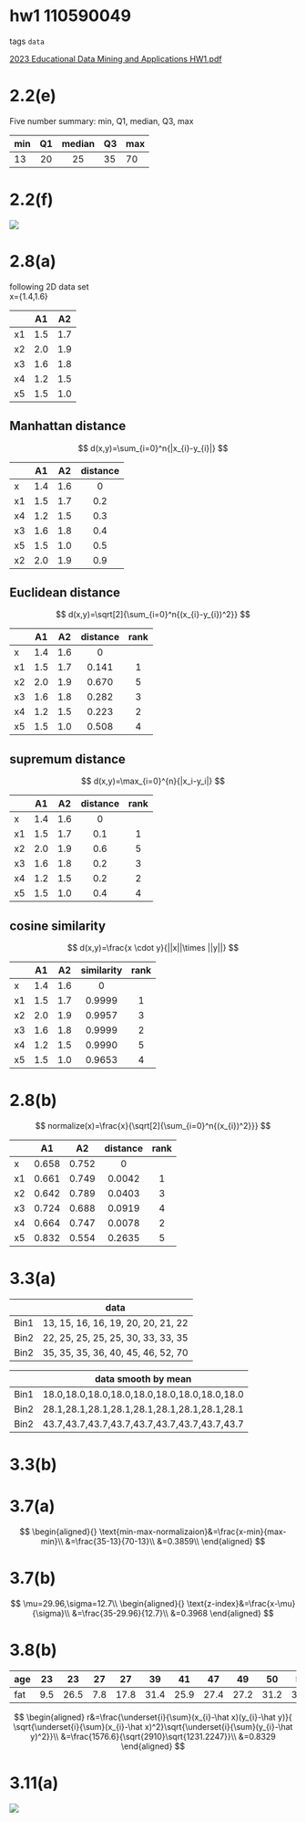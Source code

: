 
# hw1 110590049

tags `data`

[2023 Educational Data Mining and Applications HW1.pdf](../../../assets/pdf/Educational_Data_Mining_and_Applications_HW1.pdf)

# 2.2(e)
Five number summary: min, Q1, median, Q3, max<br>

| min |  Q1   | median | Q3  | max |
| --- | :---: | :----: | --- | --- |
| 13  |  20   |   25   | 35  | 70  |
# 2.2(f)
![](https://imgur.com/rWMvu22.png)

# 2.8(a)

following 2D data set<br>
x={1.4,1.6}

|     |  A1   |  A2   |
| --- | :---: | :---: |
| x1  |  1.5  |  1.7  |
| x2  |  2.0  |  1.9  |
| x3  |  1.6  |  1.8  |
| x4  |  1.2  |  1.5  |
| x5  |  1.5  |  1.0  |

## Manhattan distance
$$
d(x,y)=\sum_{i=0}^n{|x_{i}-y_{i}|}
$$

|     |  A1   |  A2   | distance |
| --- | :---: | :---: | :------: |
| x   |  1.4  |  1.6  |    0     |
| x1  |  1.5  |  1.7  |   0.2    |
| x4  |  1.2  |  1.5  |   0.3    |
| x3  |  1.6  |  1.8  |   0.4    |
| x5  |  1.5  |  1.0  |   0.5    |
| x2  |  2.0  |  1.9  |   0.9    |
## Euclidean distance
$$
d(x,y)=\sqrt[2]{\sum_{i=0}^n{(x_{i}-y_{i})^2}}
$$

|     |  A1   |  A2   | distance | rank  |
| --- | :---: | :---: | :------: | :---: |
| x   |  1.4  |  1.6  |    0     |       |
| x1  |  1.5  |  1.7  |  0.141   |   1   |
| x2  |  2.0  |  1.9  |  0.670   |   5   |
| x3  |  1.6  |  1.8  |  0.282   |   3   |
| x4  |  1.2  |  1.5  |  0.223   |   2   |
| x5  |  1.5  |  1.0  |  0.508   |   4   |
## supremum distance
$$
d(x,y)=\max_{i=0}^{n}{|x_i-y_i|}
$$

|     |  A1   |  A2   | distance | rank  |
| --- | :---: | :---: | :------: | :---: |
| x   |  1.4  |  1.6  |    0     |       |
| x1  |  1.5  |  1.7  |   0.1    |   1   |
| x2  |  2.0  |  1.9  |   0.6    |   5   |
| x3  |  1.6  |  1.8  |   0.2    |   3   |
| x4  |  1.2  |  1.5  |   0.2    |   2   |
| x5  |  1.5  |  1.0  |   0.4    |   4   |
## cosine similarity
$$
d(x,y)=\frac{x \cdot y}{||x||\times ||y||}
$$

|     |  A1   |  A2   | similarity | rank  |
| --- | :---: | :---: | :--------: | :---: |
| x   |  1.4  |  1.6  |     0      |       |
| x1  |  1.5  |  1.7  |   0.9999   |   1   |
| x2  |  2.0  |  1.9  |   0.9957   |   3   |
| x3  |  1.6  |  1.8  |   0.9999   |   2   |
| x4  |  1.2  |  1.5  |   0.9990   |   5   |
| x5  |  1.5  |  1.0  |   0.9653   |   4   |

# 2.8(b)
$$
normalize(x)=\frac{x}{\sqrt[2]{\sum_{i=0}^n{(x_{i})^2}}}
$$

|     |  A1   |  A2   | distance | rank  |
| --- | :---: | :---: | :------: | :---: |
| x   | 0.658 | 0.752 |    0     |       |
| x1  | 0.661 | 0.749 |  0.0042  |   1   |
| x2  | 0.642 | 0.789 |  0.0403  |   3   |
| x3  | 0.724 | 0.688 |  0.0919  |   4   |
| x4  | 0.664 | 0.747 |  0.0078  |   2   |
| x5  | 0.832 | 0.554 |  0.2635  |   5   |


# 3.3(a)
|      |                data                |
| ---- | :--------------------------------: |
| Bin1 | 13, 15, 16, 16, 19, 20, 20, 21, 22 |
| Bin2 | 22, 25, 25, 25, 25, 30, 33, 33, 35 |
| Bin2 | 35, 35, 35, 36, 40, 45, 46, 52, 70 |

|      |             data smooth by mean              |
| ---- | :------------------------------------------: |
| Bin1 | 18.0,18.0,18.0,18.0,18.0,18.0,18.0,18.0,18.0 |
| Bin2 | 28.1,28.1,28.1,28.1,28.1,28.1,28.1,28.1,28.1 |
| Bin2 | 43.7,43.7,43.7,43.7,43.7,43.7,43.7,43.7,43.7 |

# 3.3(b)
# 3.7(a)
$$
\begin{aligned}{}
\text{min-max-normalizaion}&=\frac{x-min}{max-min}\\
&=\frac{35-13}{70-13}\\
&=0.3859\\
\end{aligned}
$$
# 3.7(b)
$$
\mu=29.96,\sigma=12.7\\
\begin{aligned}{}
\text{z-index}&=\frac{x-\mu}{\sigma}\\
&=\frac{35-29.96}{12.7}\\
&=0.3968
\end{aligned}
$$

# 3.8(b)

| age | 23  | 23   | 27  | 27   | 39   | 41   | 47   | 49   | 50   | 52   | 54   | 56   | 57   | 58   | 58   | 60   | 61   |
| --- | --- | ---- | --- | ---- | ---- | ---- | ---- | ---- | ---- | ---- | ---- | ---- | ---- | ---- | ---- | ---- | ---- |
| fat | 9.5 | 26.5 | 7.8 | 17.8 | 31.4 | 25.9 | 27.4 | 27.2 | 31.2 | 34.6 | 28.8 | 33.4 | 30.2 | 34.1 | 32.9 | 40.2 | 35.7 |


$$
\begin{aligned}
r&=\frac{\underset{i}{\sum}(x_{i}-\hat x)(y_{i}-\hat y)}{ \sqrt{\underset{i}{\sum}(x_{i}-\hat x)^2}\sqrt{\underset{i}{\sum}(y_{i}-\hat y)^2}}\\
&=\frac{1576.6}{\sqrt{2910}\sqrt{1231.2247}}\\
&=0.8329
\end{aligned}
$$

# 3.11(a)
![](https://imgur.com/PHobsZJ.png)




